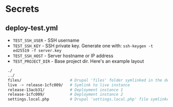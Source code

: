 # Secrets

## deploy-test.yml

- `TEST_SSH_USER` - SSH username
- `TEST_SSH_KEY` - SSH private key. Generate one with: `ssh-keygen -t ed25519 -f server.key`
- `TEST_SSH_HOST` - Server hostname or IP address
- `TEST_PROJECT_DIR` - Base project dir. Here's an example layout

```bash
 ./
 ../
 files/                     # Drupal 'files' folder symlinked in the deployment instance in web/sites/default/files
 live -> release-1cfc009/   # Symlink to live instance
 release-13acb31/           # Deployment instance 1
 release-1cfc009/           # Deployment instance 2
 settings.local.php         # Drupal 'settings.local.php' file symlinked in web/sites/default/settings.local.php
```
